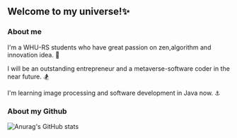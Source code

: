 ## Welcome to my universe!:sparkles:

### About me

I'm a WHU-RS students who have great passion on zen,algorithm and innovation idea. :telescope:

I will be an outstanding entrepreneur and a metaverse-software coder in the near future. :snowboarder:

I'm learning image processing and software development in Java now. :anchor:

### About my Github

![Anurag's GitHub stats](https://github-readme-stats.vercel.app/api?username=lazyOt&show_icons=true&theme=radical)

